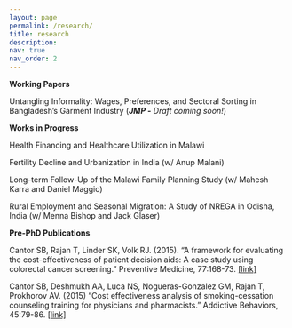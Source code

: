 ```yaml
---
layout: page
permalink: /research/
title: research
description: 
nav: true
nav_order: 2
---
```


**Working Papers**

Untangling Informality: Wages, Preferences, and Sectoral Sorting in Bangladesh’s Garment Industry (***JMP -*** *Draft coming soon!*)





**Works in Progress**

Health Financing and Healthcare Utilization in Malawi

Fertility Decline and Urbanization in India (w/ Anup Malani)

Long-term Follow-Up of the Malawi Family Planning Study (w/ Mahesh Karra and Daniel Maggio)

Rural Employment and Seasonal Migration: A Study of NREGA in Odisha, India (w/ Menna Bishop and Jack Glaser)





**Pre-PhD Publications**

Cantor SB, Rajan T, Linder SK, Volk RJ. (2015). “A framework for evaluating the cost-effectiveness of patient decision aids: A case study using colorectal cancer screening.” Preventive Medicine, 77:168-73. [[link]](https://doi.org/10.1016/j.ypmed.2015.05.003)

Cantor SB, Deshmukh AA, Luca NS, Nogueras-Gonzalez GM, Rajan T, Prokhorov AV. (2015) “Cost effectiveness analysis of smoking-cessation counseling training for physicians and pharmacists.” Addictive Behaviors, 45:79-86. [[link]](https://doi.org/10.1016/j.addbeh.2015.01.004)
